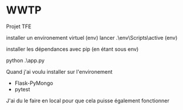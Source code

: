 # WWTP
Projet TFE

installer un environement virtuel (env)
lancer .\env\Scripts\active (env)

installer les dépendances avec pip (en étant sous env)

python .\app.py


Quand j'ai voulu installer sur l'environement
- Flask-PyMongo
- pytest

J'ai du le faire en local pour que cela puisse également fonctionner



